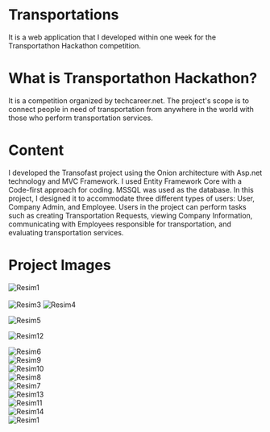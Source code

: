 # Transportations
It is a web application that I developed within one week for the Transportathon Hackathon competition.
# What is Transportathon Hackathon?
It is a competition organized by techcareer.net. The project's scope is to connect people in need of transportation from anywhere in the world with those who perform transportation services.
# Content
I developed the Transofast project using the Onion architecture with Asp.net technology and MVC Framework. I used Entity Framework Core with a Code-first approach for coding. MSSQL was used as the database. In this project, I designed it to accommodate three different types of users: User, Company Admin, and Employee. Users in the project can perform tasks such as creating Transportation Requests, viewing Company Information, communicating with Employees responsible for transportation, and evaluating transportation services.
# Project Images

![Resim1](https://github.com/hzumre/Transportations/blob/main/Resim2.png)<br><br>
![Resim3](https://github.com/hzumre/Transportations/blob/main/Resim3.png)
![Resim4](https://github.com/hzumre/Transportations/blob/main/Resim4.png)

![Resim5](https://github.com/hzumre/Transportations/blob/main/Resim5.png)

![Resim12](https://github.com/hzumre/Transportations/blob/main/Resim12.png)


![Resim6](https://github.com/hzumre/Transportations/blob/main/Resim6.png)<br>
![Resim9](https://github.com/hzumre/Transportations/blob/main/Resim9.png)<br>
![Resim10](https://github.com/hzumre/Transportations/blob/main/Resim10.png)<br>
![Resim8](https://github.com/hzumre/Transportations/blob/main/Resim8.png)<br>
![Resim7](https://github.com/hzumre/Transportations/blob/main/Resim7.png)<br>
![Resim13](https://github.com/hzumre/Transportations/blob/main/Resim13.png)<br>
![Resim11](https://github.com/hzumre/Transportations/blob/main/Resim11.png)<br>
![Resim14](https://github.com/hzumre/Transportations/blob/main/Resim14.png)<br>
![Resim1](https://github.com/hzumre/Transportations/blob/main/Resim1.png)<br>
